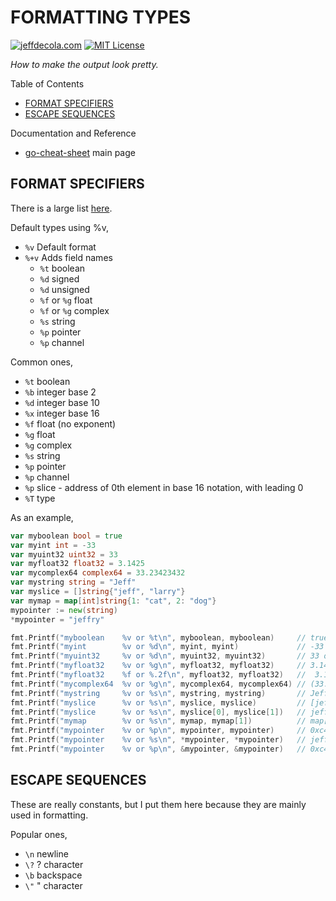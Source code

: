 # FORMATTING TYPES

[![jeffdecola.com](https://img.shields.io/badge/website-jeffdecola.com-blue)](https://jeffdecola.com)
[![MIT License](https://img.shields.io/:license-mit-blue.svg)](https://jeffdecola.mit-license.org)

_How to make the output look pretty._

Table of Contents

* [FORMAT SPECIFIERS](https://github.com/JeffDeCola/my-cheat-sheets/blob/master/software/development/languages/go-cheat-sheet/formatting-types.md#format-specifiers)
* [ESCAPE SEQUENCES](https://github.com/JeffDeCola/my-cheat-sheets/blob/master/software/development/languages/go-cheat-sheet/formatting-types.md#escape-sequences)

Documentation and Reference

* [go-cheat-sheet](https://github.com/JeffDeCola/my-cheat-sheets/tree/master/software/development/languages/go-cheat-sheet#go-cheat-sheet)
  main page

## FORMAT SPECIFIERS

There is a large list [here](https://golang.org/pkg/fmt/).

Default types using %v,

* `%v` Default format
* `%+v` Adds field names
  * `%t` boolean
  * `%d` signed
  * `%d` unsigned
  * `%f` or `%g` float
  * `%f` or `%g` complex
  * `%s` string
  * `%p` pointer
  * `%p` channel

Common ones,

* `%t` boolean
* `%b` integer base 2
* `%d` integer base 10
* `%x` integer base 16
* `%f` float (no exponent)
* `%g` float
* `%g` complex
* `%s` string
* `%p` pointer
* `%p` channel
* `%p` slice - address of 0th element in base 16 notation, with leading 0
* `%T` type

As an example,

```go
var myboolean bool = true
var myint int = -33
var myuint32 uint32 = 33
var myfloat32 float32 = 3.1425
var mycomplex64 complex64 = 33.23423432
var mystring string = "Jeff"
var myslice = []string{"jeff", "larry"}
var mymap = map[int]string{1: "cat", 2: "dog"}
mypointer := new(string)
*mypointer = "jeffry"

fmt.Printf("myboolean    %v or %t\n", myboolean, myboolean)     // true or true
fmt.Printf("myint        %v or %d\n", myint, myint)             // -33 or -33
fmt.Printf("myuint32     %v or %d\n", myuint32, myuint32)       // 33 or 33
fmt.Printf("myfloat32    %v or %g\n", myfloat32, myfloat32)     // 3.1425 or 3.1425
fmt.Printf("myfloat32    %f or %.2f\n", myfloat32, myfloat32)   //  3.142500 or 3.14
fmt.Printf("mycomplex64  %v or %g\n", mycomplex64, mycomplex64) // (33.234234+0i) or (33.234234+0i)
fmt.Printf("mystring     %v or %s\n", mystring, mystring)       // Jeff or Jeff
fmt.Printf("myslice      %v or %s\n", myslice, myslice)         // [jeff larry] or [jeff larry]
fmt.Printf("myslice      %v or %s\n", myslice[0], myslice[1])   // jeff or larry
fmt.Printf("mymap        %v or %s\n", mymap, mymap[1])          // map[1:cat 2:dog] or cat
fmt.Printf("mypointer    %v or %p\n", mypointer, mypointer)     // 0xc42000e1e0 or 0xc42000e1e0
fmt.Printf("mypointer    %v or %s\n", *mypointer, *mypointer)   // jeffry or jeffry
fmt.Printf("mypointer    %v or %p\n", &mypointer, &mypointer)   // 0xc42000c028 or 0xc42000c028
```

## ESCAPE SEQUENCES

These are really constants, but I put them here because they are mainly used in formatting.

Popular ones,

* `\n` newline
* `\?` ? character
* `\b` backspace
* `\"` " character
